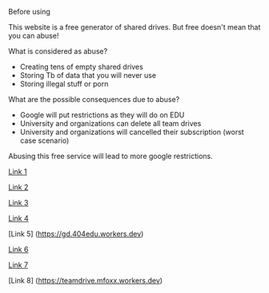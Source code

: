 Before using

This website is a free generator of shared drives.
But free doesn't mean that you can abuse!


What is considered as abuse?
- Creating tens of empty shared drives
- Storing Tb of data that you will never use
- Storing illegal stuff or porn

What are the possible consequences due to abuse?
- Google will put restrictions as they will do on EDU
- University and organizations can delete all team drives
- University and organizations will cancelled their subscription (worst case scenario)

Abusing this free service will lead to more google restrictions.


[Link 1](https://td.msgsuite.workers.dev/)

[Link 2](https://td.fastio.me)

[Link 3](https://gd.404edu.workers.dev)

[Link 4](https://gd.zxd.workers.dev)

[Link 5] (https://gd.404edu.workers.dev)

[Link 6](https://teamdrive.xcpx.workers.dev)

[Link 7](https://gdrive.zppcw.cn)

[Link 8] (https://teamdrive.mfoxx.workers.dev)